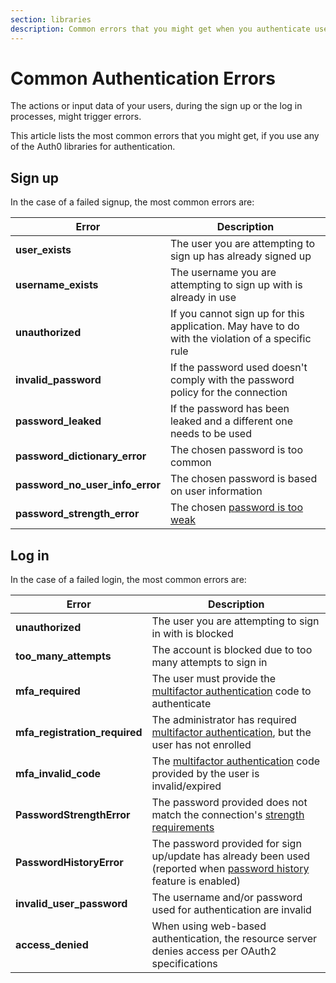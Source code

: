 ```yaml
---
section: libraries
description: Common errors that you might get when you authenticate users using Auth0 libraries
---
```

# Common Authentication Errors

The actions or input data of your users, during the sign up or the log in processes, might trigger errors. 

This article lists the most common errors that you might get, if you use any of the Auth0 libraries for authentication.

## Sign up

In the case of a failed signup, the most common errors are:

| **Error** | **Description** |
|-|-|
| **user_exists** | The user you are attempting to sign up has already signed up |
| **username_exists** | The username you are attempting to sign up with is already in use |
| **unauthorized** | If you cannot sign up for this application. May have to do with the violation of a specific rule |
| **invalid_password** | If the password used doesn't comply with the password policy for the connection |
| **password_leaked** | If the password has been leaked and a different one needs to be used |
| **password_dictionary_error** | The chosen password is too common |
| **password_no_user_info_error** | The chosen password is based on user information |
| **password_strength_error** | The chosen [password is too weak](/connections/database/password-strength) |

## Log in

In the case of a failed login, the most common errors are:

| **Error** | **Description** |
|-|-|
| **unauthorized** | The user you are attempting to sign in with is blocked |
| **too_many_attempts** | The account is blocked due to too many attempts to sign in |
| **mfa_required** | The user must provide the [multifactor authentication](/multifactor-authentication) code to authenticate |
| **mfa_registration_required** | The administrator has required [multifactor authentication](/multifactor-authentication), but the user has not enrolled |
| **mfa_invalid_code** | The [multifactor authentication](/multifactor-authentication) code provided by the user is invalid/expired |
| **PasswordStrengthError** | The password provided does not match the connection's [strength requirements](/connections/database/password-strength) |
| **PasswordHistoryError** | The password provided for sign up/update has already been used (reported when [password history](/connections/database/password-options#password-history) feature is enabled) |
| **invalid_user_password** | The username and/or password used for authentication are invalid |
| **access_denied** | When using web-based authentication, the resource server denies access per OAuth2 specifications |

